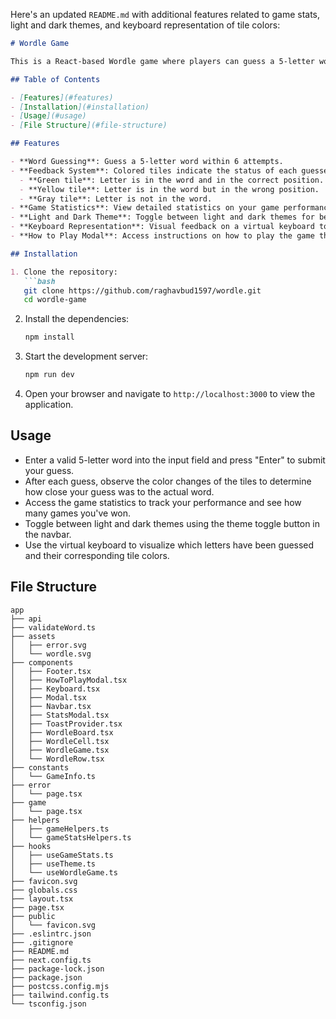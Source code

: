 Here's an updated `README.md` with additional features related to game stats, light and dark themes, and keyboard representation of tile colors:

```markdown
# Wordle Game

This is a React-based Wordle game where players can guess a 5-letter word within six tries. The game provides feedback on the guessed letters, indicating their presence and position in the target word.

## Table of Contents

- [Features](#features)
- [Installation](#installation)
- [Usage](#usage)
- [File Structure](#file-structure)

## Features

- **Word Guessing**: Guess a 5-letter word within 6 attempts.
- **Feedback System**: Colored tiles indicate the status of each guessed letter:
  - **Green tile**: Letter is in the word and in the correct position.
  - **Yellow tile**: Letter is in the word but in the wrong position.
  - **Gray tile**: Letter is not in the word.
- **Game Statistics**: View detailed statistics on your game performance, including win rate and attempts.
- **Light and Dark Theme**: Toggle between light and dark themes for better accessibility and user preference.
- **Keyboard Representation**: Visual feedback on a virtual keyboard to represent tile colors for each guessed letter.
- **How to Play Modal**: Access instructions on how to play the game through an interactive modal.

## Installation

1. Clone the repository:
   ```bash
   git clone https://github.com/raghavbud1597/wordle.git
   cd wordle-game
   ```

2. Install the dependencies:
   ```bash
   npm install
   ```

3. Start the development server:
   ```bash
   npm run dev
   ```

4. Open your browser and navigate to `http://localhost:3000` to view the application.

## Usage

- Enter a valid 5-letter word into the input field and press "Enter" to submit your guess.
- After each guess, observe the color changes of the tiles to determine how close your guess was to the actual word.
- Access the game statistics to track your performance and see how many games you've won.
- Toggle between light and dark themes using the theme toggle button in the navbar.
- Use the virtual keyboard to visualize which letters have been guessed and their corresponding tile colors.

## File Structure

```plaintext
app
├── api
├── validateWord.ts
├── assets
│   ├── error.svg
│   └── wordle.svg
├── components
│   ├── Footer.tsx
│   ├── HowToPlayModal.tsx
│   ├── Keyboard.tsx
│   ├── Modal.tsx
│   ├── Navbar.tsx
│   ├── StatsModal.tsx
│   ├── ToastProvider.tsx
│   ├── WordleBoard.tsx
│   ├── WordleCell.tsx
│   ├── WordleGame.tsx
│   └── WordleRow.tsx
├── constants
│   └── GameInfo.ts
├── error
│   └── page.tsx
├── game
│   └── page.tsx
├── helpers
│   ├── gameHelpers.ts
│   └── gameStatsHelpers.ts
├── hooks
│   ├── useGameStats.ts
│   ├── useTheme.ts
│   └── useWordleGame.ts
├── favicon.svg
├── globals.css
├── layout.tsx
├── page.tsx
├── public
│   └── favicon.svg
├── .eslintrc.json
├── .gitignore
├── README.md
├── next.config.ts
├── package-lock.json
├── package.json
├── postcss.config.mjs
├── tailwind.config.ts
└── tsconfig.json
```
```
